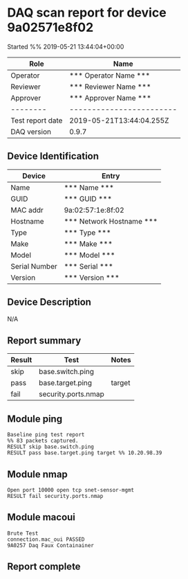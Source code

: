 # DAQ scan report for device 9a02571e8f02
Started %% 2019-05-21 13:44:04+00:00

|  Role  |      Name              |
|--------|------------------------|
|Operator| *** Operator Name *** |
|Reviewer| *** Reviewer Name *** |
|Approver| *** Approver Name *** |
|--------|------------------------|
| Test report date | 2019-05-21T13:44:04.255Z |
| DAQ version      | 0.9.7 |

## Device Identification

| Device        | Entry              |
|---------------|--------------------|
| Name          | *** Name *** |
| GUID          | *** GUID *** |
| MAC addr      | 9a:02:57:1e:8f:02 |
| Hostname      | *** Network Hostname *** |
| Type          | *** Type *** |
| Make          | *** Make *** |
| Model         | *** Model *** |
| Serial Number | *** Serial *** |
| Version       | *** Version *** |

## Device Description

N/A

## Report summary

|Result|Test|Notes|
|---|---|---|
|skip|base.switch.ping||
|pass|base.target.ping|target |
|fail|security.ports.nmap||

## Module ping

```
Baseline ping test report
%% 83 packets captured.
RESULT skip base.switch.ping
RESULT pass base.target.ping target %% 10.20.98.39
```

## Module nmap

```
Open port 10000 open tcp snet-sensor-mgmt
RESULT fail security.ports.nmap
```

## Module macoui

```
Brute Test 
connection.mac_oui PASSED 
9A0257 Daq Faux Containainer 
```

## Report complete

